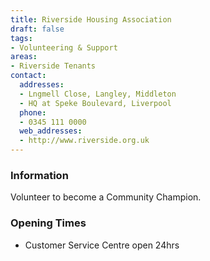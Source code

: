```yaml
---
title: Riverside Housing Association
draft: false
tags:
- Volunteering & Support
areas:
- Riverside Tenants
contact:
  addresses:
  - Lngmell Close, Langley, Middleton
  - HQ at Speke Boulevard, Liverpool
  phone:
  - 0345 111 0000
  web_addresses:
  - http://www.riverside.org.uk
---
```


### Information
Volunteer to become a Community Champion.

### Opening Times
* Customer Service Centre open 24hrs

